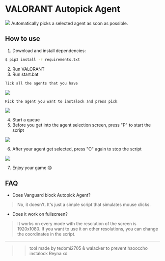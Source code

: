 # VALORANT Autopick Agent
![](https://imgur.com/hvM0W8z.png)
Automatically picks a selected agent as soon as possible.

## How to use
1. Download and install dependencies: 
```bash
$ pip3 install -r requirements.txt
```
2. Run VALORANT
3. Run start.bat

```bash
Tick all the agents that you have 
``` 

![](https://imgur.com/6Plp97o.png)

```bash
Pick the agent you want to instalock and press pick 
```  

![](https://imgur.com/8RatT7g.png)

4. Start a queue
5. Before you get into the agent selection screen, press "P" to start the script 

![](https://imgur.com/xFnGP95.png)

6. After your agent get selected, press "O" again to stop the script

![](https://imgur.com/Q1PKb2R.png)

7. Enjoy your game 😊

## FAQ
- Does Vanguard block Autopick Agent?
> No, it doesn't. It's just a simple script that simulates mouse clicks.

- Does it work on fullscreen?
> It works on every mode with the resolution of the screen is 1920x1080. If you want to use it on other resolutions, you can change the coordinates in the script.

----------------------------------------------------------------
> > tool made by tedomi2705 & walacker to prevent haooccho instalock Reyna xd 